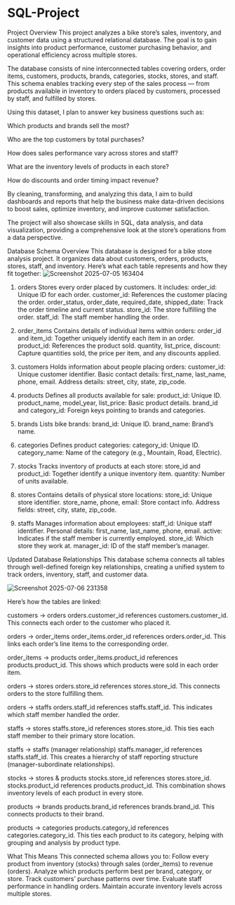 # SQL-Project

Project Overview
This project analyzes a bike store’s sales, inventory, and customer data using a structured relational database. The goal is to gain insights into product performance, customer purchasing behavior, and operational efficiency across multiple stores.

The database consists of nine interconnected tables covering orders, order items, customers, products, brands, categories, stocks, stores, and staff. This schema enables tracking every step of the sales process — from products available in inventory to orders placed by customers, processed by staff, and fulfilled by stores.

Using this dataset, I plan to answer key business questions such as:

Which products and brands sell the most?

Who are the top customers by total purchases?

How does sales performance vary across stores and staff?

What are the inventory levels of products in each store?

How do discounts and order timing impact revenue?

By cleaning, transforming, and analyzing this data, I aim to build dashboards and reports that help the business make data-driven decisions to boost sales, optimize inventory, and improve customer satisfaction.

The project will also showcase skills in SQL, data analysis, and data visualization, providing a comprehensive look at the store’s operations from a data perspective.

Database Schema Overview
This database is designed for a bike store analysis project. It organizes data about customers, orders, products, stores, staff, and inventory. Here’s what each table represents and how they fit together:
![Screenshot 2025-07-05 163404](https://github.com/user-attachments/assets/80db648d-52b1-4870-95c7-61ba73181912)

1. orders
Stores every order placed by customers. It includes:
order_id: Unique ID for each order.
customer_id: References the customer placing the order.
order_status, order_date, required_date, shipped_date: Track the order timeline and current status.
store_id: The store fulfilling the order.
staff_id: The staff member handling the order.

2. order_items
Contains details of individual items within orders:
order_id and item_id: Together uniquely identify each item in an order.
product_id: References the product sold.
quantity, list_price, discount: Capture quantities sold, the price per item, and any discounts applied.

3. customers
Holds information about people placing orders:
customer_id: Unique customer identifier.
Basic contact details: first_name, last_name, phone, email.
Address details: street, city, state, zip_code.

4. products
Defines all products available for sale:
product_id: Unique ID.
product_name, model_year, list_price: Basic product details.
brand_id and category_id: Foreign keys pointing to brands and categories.

5. brands
Lists bike brands:
brand_id: Unique ID.
brand_name: Brand’s name.

6. categories
Defines product categories:
category_id: Unique ID.
category_name: Name of the category (e.g., Mountain, Road, Electric).

7. stocks
Tracks inventory of products at each store:
store_id and product_id: Together identify a unique inventory item.
quantity: Number of units available.

8. stores
Contains details of physical store locations:
store_id: Unique store identifier.
store_name, phone, email: Store contact info.
Address fields: street, city, state, zip_code.

9. staffs
Manages information about employees:
staff_id: Unique staff identifier.
Personal details: first_name, last_name, phone, email.
active: Indicates if the staff member is currently employed.
store_id: Which store they work at.
manager_id: ID of the staff member’s manager.

Updated Database Relationships
This database schema connects all tables through well-defined foreign key relationships, creating a unified system to track orders, inventory, staff, and customer data.

![Screenshot 2025-07-06 231358](https://github.com/user-attachments/assets/7ad772bd-975e-4fef-9a9d-2d245120174f)

Here’s how the tables are linked:

customers → orders
orders.customer_id references customers.customer_id.
This connects each order to the customer who placed it.

orders → order_items
order_items.order_id references orders.order_id.
This links each order’s line items to the corresponding order.

order_items → products
order_items.product_id references products.product_id.
This shows which products were sold in each order item.

orders → stores
orders.store_id references stores.store_id.
This connects orders to the store fulfilling them.

orders → staffs
orders.staff_id references staffs.staff_id.
This indicates which staff member handled the order.

staffs → stores
staffs.store_id references stores.store_id.
This ties each staff member to their primary store location.

staffs → staffs (manager relationship)
staffs.manager_id references staffs.staff_id.
This creates a hierarchy of staff reporting structure (manager-subordinate relationships).

stocks → stores & products
stocks.store_id references stores.store_id.
stocks.product_id references products.product_id.
This combination shows inventory levels of each product in every store.

products → brands
products.brand_id references brands.brand_id.
This connects products to their brand.

products → categories
products.category_id references categories.category_id.
This ties each product to its category, helping with grouping and analysis by product type.

What This Means
This connected schema allows you to:
Follow every product from inventory (stocks) through sales (order_items) to revenue (orders).
Analyze which products perform best per brand, category, or store.
Track customers’ purchase patterns over time.
Evaluate staff performance in handling orders.
Maintain accurate inventory levels across multiple stores.
